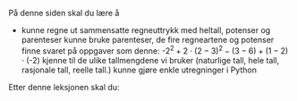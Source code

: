 På denne siden skal du lære å

* kunne regne ut sammensatte regneuttrykk med heltall, potenser og parenteser
kunne bruke parenteser, de fire regneartene og potenser
finne svaret på oppgaver som denne: $\text{-}2^2+2 \cdot (2-3)^2 -(3-6)+(1-2) \cdot (\text{-}2)$ 
kjenne til de ulike tallmengdene vi bruker (naturlige tall, hele tall, rasjonale tall, reelle tall.) 
kunne gjøre enkle utregninger i Python

Etter denne leksjonen skal du:
